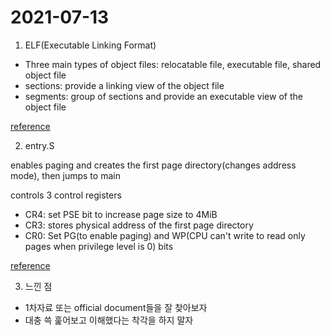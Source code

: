 # 2021-07-13
1. ELF(Executable Linking Format)

- Three main types of object files: relocatable file, executable file, shared object file
- sections: provide a linking view of the object file
- segments: group of sections and provide an executable view of the object file

[reference](https://refspecs.linuxfoundation.org/elf/elf.pdf)


2. entry.S

enables paging and creates the first page directory(changes address mode), then jumps to main

controls 3 control registers

- CR4: set PSE bit to increase page size to 4MiB
- CR3: stores physical address of the first page directory
- CR0: Set PG(to enable paging) and WP(CPU can't write to read only pages when privilege level is 0) bits

[reference](https://en.wikipedia.org/wiki/Control_register)

3. 느낀 점

- 1차자료 또는 official document들을 잘 찾아보자
- 대충 쓱 훑어보고 이해했다는 착각을 하지 말자
